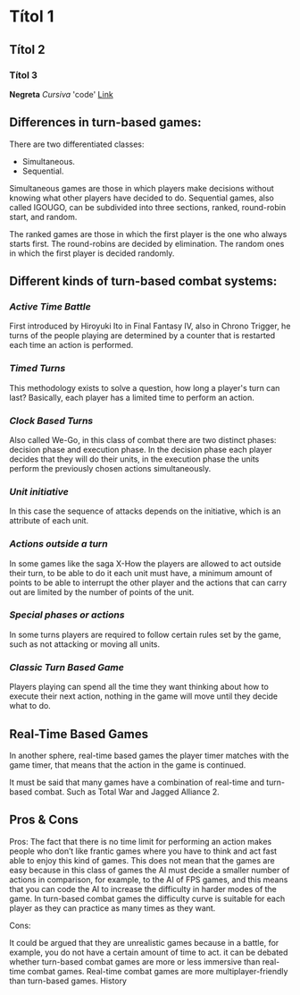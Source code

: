 # Títol 1
## Títol 2
### Títol 3
**Negreta** _Cursiva_ 'code'
[Link](https://google.com)

## Differences in turn-based games:

There are two differentiated classes:
- Simultaneous.
- Sequential.

Simultaneous games are those in which players make decisions without knowing what other players have decided to do.
Sequential games, also called IGOUGO, can be subdivided into three sections, ranked, round-robin start, and random.

The ranked games are those in which the first player is the one who always starts first.
The round-robins are decided by elimination.
The random ones in which the first player is decided randomly.

## Different kinds of turn-based combat systems:

### _Active Time Battle_
First introduced by Hiroyuki Ito in Final Fantasy IV, also in Chrono Trigger, he turns of the people playing are determined by a counter that is restarted each time an action is performed.

### _Timed Turns_
This methodology exists to solve a question, how long a player's turn can last? Basically, each player has a limited time to perform an action.

### _Clock Based Turns_
Also called We-Go, in this class of combat there are two distinct phases: decision phase and execution phase. In the decision phase each player decides that they will do their units, in the execution phase the units perform the previously chosen actions simultaneously.

### _Unit initiative_
In this case the sequence of attacks depends on the initiative, which is an attribute of each unit.

### _Actions outside a turn_
In some games like the saga X-How the players are allowed to act outside their turn, to be able to do it each unit must have, a minimum amount of points to be able to interrupt the other player and the actions that can carry out are limited by the number of points of the unit.

### _Special phases or actions_
In some turns players are required to follow certain rules set by the game, such as not attacking or moving all units.

### _Classic Turn Based Game_
Players playing can spend all the time they want thinking about how to execute their next action, nothing in the game will move until they decide what to do.

## Real-Time Based Games

In another sphere, real-time based games the player timer matches with the game timer, that means that the action in the game is continued.

It must be said that many games have a combination of real-time and turn-based combat. Such as Total War and Jagged Alliance 2.

## Pros & Cons

Pros:
The fact that there is no time limit for performing an action makes people who don’t like frantic games where you have to think and act fast able to enjoy this kind of games.
This does not mean that the games are easy because in this class of games the AI must decide a smaller number of actions in comparison, for example, to the AI of FPS games, and this means that you can code the AI to increase the difficulty in harder modes of the game.
In turn-based combat games the difficulty curve is suitable for each player as they can practice as many times as they want.

Cons:

It could be argued that they are unrealistic games because in a battle, for example, you do not have a certain amount of time to act.
it can be debated whether turn-based combat games are more or less immersive than real-time combat games.
Real-time combat games are more multiplayer-friendly than turn-based games.
History
